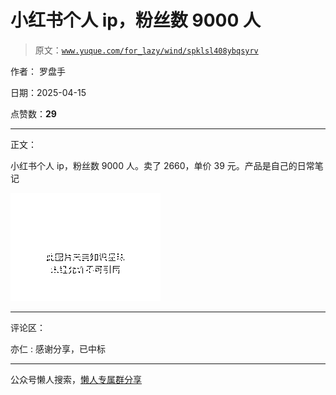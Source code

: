 # 小红书个人 ip，粉丝数 9000 人

> 原文：[`www.yuque.com/for_lazy/wind/spklsl408ybqsyrv`](https://www.yuque.com/for_lazy/wind/spklsl408ybqsyrv)

作者： 罗盘手

日期：2025-04-15

点赞数：**29**

* * *

正文：

小红书个人 ip，粉丝数 9000 人。卖了 2660，单价 39 元。产品是自己的日常笔记

![](img/7bb21894f8cc5be8f340b51960be2e6c.png "None")

* * *

评论区：

亦仁 : 感谢分享，已中标

* * *

公众号懒人搜索，[懒人专属群分享](https://lazybook.fun/#/blog/group)